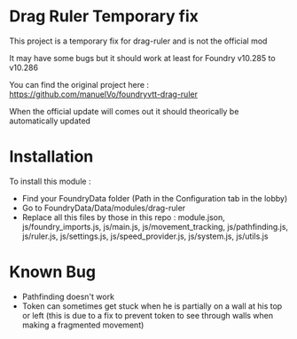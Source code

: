 # Drag Ruler Temporary fix
This project is a temporary fix for drag-ruler and is not the official mod

It may have some bugs but it should work at least for Foundry v10.285 to v10.286

You can find the original project here : https://github.com/manuelVo/foundryvtt-drag-ruler

When the official update will comes out it should theorically be automatically updated

# Installation

To install this module :

- Find your FoundryData folder (Path in the Configuration tab in the lobby)
- Go to FoundryData/Data/modules/drag-ruler
- Replace all this files by those in this repo : module.json, js/foundry_imports.js, js/main.js, js/movement_tracking, js/pathfinding.js, js/ruler.js, js/settings.js, js/speed_provider.js, js/system.js, js/utils.js

# Known Bug

- Pathfinding doesn't work
- Token can sometimes get stuck when he is partially on a wall at his top or left (this is due to a fix to prevent token to see through walls when making a fragmented movement)
